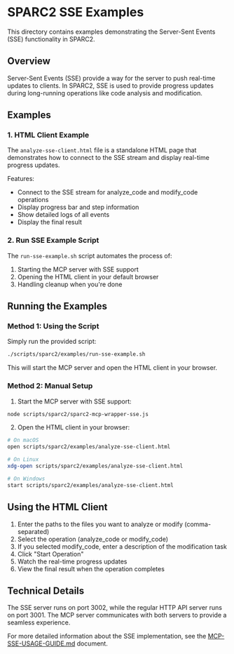 # SPARC2 SSE Examples

This directory contains examples demonstrating the Server-Sent Events (SSE) functionality in SPARC2.

## Overview

Server-Sent Events (SSE) provide a way for the server to push real-time updates to clients. In SPARC2, SSE is used to provide progress updates during long-running operations like code analysis and modification.

## Examples

### 1. HTML Client Example

The `analyze-sse-client.html` file is a standalone HTML page that demonstrates how to connect to the SSE stream and display real-time progress updates.

Features:
- Connect to the SSE stream for analyze_code and modify_code operations
- Display progress bar and step information
- Show detailed logs of all events
- Display the final result

### 2. Run SSE Example Script

The `run-sse-example.sh` script automates the process of:
1. Starting the MCP server with SSE support
2. Opening the HTML client in your default browser
3. Handling cleanup when you're done

## Running the Examples

### Method 1: Using the Script

Simply run the provided script:

```bash
./scripts/sparc2/examples/run-sse-example.sh
```

This will start the MCP server and open the HTML client in your browser.

### Method 2: Manual Setup

1. Start the MCP server with SSE support:

```bash
node scripts/sparc2/sparc2-mcp-wrapper-sse.js
```

2. Open the HTML client in your browser:

```bash
# On macOS
open scripts/sparc2/examples/analyze-sse-client.html

# On Linux
xdg-open scripts/sparc2/examples/analyze-sse-client.html

# On Windows
start scripts/sparc2/examples/analyze-sse-client.html
```

## Using the HTML Client

1. Enter the paths to the files you want to analyze or modify (comma-separated)
2. Select the operation (analyze_code or modify_code)
3. If you selected modify_code, enter a description of the modification task
4. Click "Start Operation"
5. Watch the real-time progress updates
6. View the final result when the operation completes

## Technical Details

The SSE server runs on port 3002, while the regular HTTP API server runs on port 3001. The MCP server communicates with both servers to provide a seamless experience.

For more detailed information about the SSE implementation, see the [MCP-SSE-USAGE-GUIDE.md](../docs/MCP-SSE-USAGE-GUIDE.md) document.
